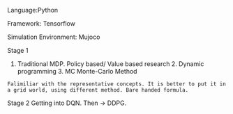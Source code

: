 Language:Python

Framework: Tensorflow

Simulation Environment: Mujoco


Stage 1
  1. Traditional MDP. Policy based/ Value based research
	2. Dynamic programming
	3. MC Monte-Carlo Method
	
	Falimiliar with the representative concepts. It is better to put it in a grid world, using different method. Bare handed formula.
	
Stage 2
   Getting into DQN.
    Then → DDPG.
  
